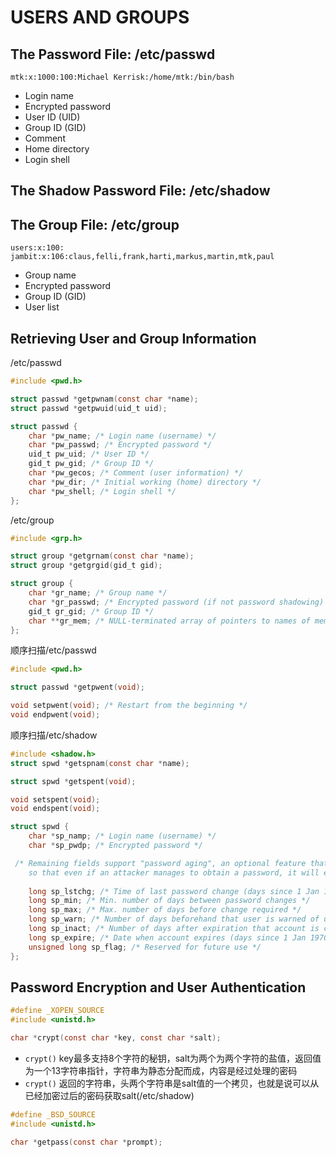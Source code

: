 # USERS AND GROUPS

## The Password File: /etc/passwd

```shell script
mtk:x:1000:100:Michael Kerrisk:/home/mtk:/bin/bash
```

- Login name
- Encrypted password
- User ID (UID)
- Group ID (GID)
- Comment
- Home directory
- Login shell

## The Shadow Password File: /etc/shadow

## The Group File: /etc/group

```shell script
users:x:100:
jambit:x:106:claus,felli,frank,harti,markus,martin,mtk,paul
```

- Group name
- Encrypted password
- Group ID (GID)
- User list

## Retrieving User and Group Information

/etc/passwd

```c
#include <pwd.h>

struct passwd *getpwnam(const char *name);
struct passwd *getpwuid(uid_t uid);

struct passwd {
	char *pw_name; /* Login name (username) */
	char *pw_passwd; /* Encrypted password */
 	uid_t pw_uid; /* User ID */
 	gid_t pw_gid; /* Group ID */
 	char *pw_gecos; /* Comment (user information) */
 	char *pw_dir; /* Initial working (home) directory */
 	char *pw_shell; /* Login shell */
};
```

/etc/group

```c
#include <grp.h>

struct group *getgrnam(const char *name);
struct group *getgrgid(gid_t gid);

struct group {
    char *gr_name; /* Group name */
    char *gr_passwd; /* Encrypted password (if not password shadowing) */
    gid_t gr_gid; /* Group ID */
    char **gr_mem; /* NULL-terminated array of pointers to names of members listed in /etc/group */
};
```

顺序扫描/etc/passwd

 ```c
#include <pwd.h>

struct passwd *getpwent(void);

void setpwent(void); /* Restart from the beginning */
void endpwent(void);
```

顺序扫描/etc/shadow

```c
#include <shadow.h>
struct spwd *getspnam(const char *name);

struct spwd *getspent(void);

void setspent(void);
void endspent(void);

struct spwd {
	char *sp_namp; /* Login name (username) */
	char *sp_pwdp; /* Encrypted password */

 /* Remaining fields support "password aging", an optional feature that forces users to regularly change their passwords, 
    so that even if an attacker manages to obtain a password, it will eventually cease to be usable. */
 
	long sp_lstchg; /* Time of last password change (days since 1 Jan 1970) */
	long sp_min; /* Min. number of days between password changes */
	long sp_max; /* Max. number of days before change required */
	long sp_warn; /* Number of days beforehand that user is warned of upcoming password expiration */
	long sp_inact; /* Number of days after expiration that account is considered inactive and locked */
	long sp_expire; /* Date when account expires (days since 1 Jan 1970) */
	unsigned long sp_flag; /* Reserved for future use */
};
```

## Password Encryption and User Authentication

```c
#define _XOPEN_SOURCE
#include <unistd.h>

char *crypt(const char *key, const char *salt);
```

- `crypt()` key最多支持8个字符的秘钥，salt为两个为两个字符的盐值，返回值为一个13字符串指针，字符串为静态分配而成，内容是经过处理的密码
- `crypt()` 返回的字符串，头两个字符串是salt值的一个拷贝，也就是说可以从已经加密过后的密码获取salt(/etc/shadow)

```c
#define _BSD_SOURCE
#include <unistd.h>

char *getpass(const char *prompt);
```